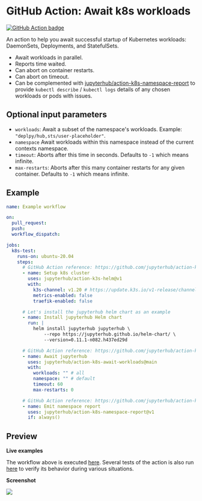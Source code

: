 # GitHub Action: Await k8s workloads

[![GitHub Action badge](https://github.com/jupyterhub/action-k8s-await-workloads/workflows/Test/badge.svg)](https://github.com/jupyterhub/action-k8s-await-workloads/actions)

An action to help you await successful startup of Kubernetes workloads:
DaemonSets, Deployments, and StatefulSets.

- Await workloads in parallel.
- Reports time waited.
- Can abort on container restarts.
- Can abort on timeout.
- Can be complemented with
  [jupyterhub/action-k8s-namespace-report](https://github.com/jupyterhub/action-k8s-namespace-report)
  to provide `kubectl describe` / `kubectl logs` details of any chosen workloads
  or pods with issues.

## Optional input parameters

- `workloads`: Await a subset of the namespace's workloads. Example:
  `"deplpy/hub,sts/user-placeholder"`.
- `namespace` Await workloads within this namespace instead of the current
  contexts namespace.
- `timeout`: Aborts after this time in seconds. Defaults to `-1` which means
  infinite.
- `max-restarts`: Aborts after this many container restarts for any given
  container. Defaults to `-1` which means infinite.

## Example

```yaml
name: Example workflow

on:
  pull_request:
  push:
  workflow_dispatch:

jobs:
  k8s-test:
    runs-on: ubuntu-20.04
    steps:
      # GitHub Action reference: https://github.com/jupyterhub/action-k3s-helm
      - name: Setup k8s cluster
        uses: jupyterhub/action-k3s-helm@v1
        with:
          k3s-channel: v1.20 # https://update.k3s.io/v1-release/channels
          metrics-enabled: false
          traefik-enabled: false

      # Let's install the jupyterhub helm chart as an example
      - name: Install jupyterhub Helm chart
        run: |
          helm install jupyterhub jupyterhub \
              --repo https://jupyterhub.github.io/helm-chart/ \
              --version=0.11.1-n082.h437ed29d

      # GitHub Action reference: https://github.com/jupyterhub/action-k8s-await-workloads
      - name: Await jupyterhub
        uses: jupyterhub/action-k8s-await-workloads@main
        with:
          workloads: "" # all
          namespace: "" # default
          timeout: 60
          max-restarts: 0

      # GitHub Action reference: https://github.com/jupyterhub/action-k8s-namespace-report
      - name: Emit namespace report
        uses: jupyterhub/action-k8s-namespace-report@v1
        if: always()
```

## Preview

**Live examples**

The workflow above is executed
[here](https://github.com/jupyterhub/action-k8s-await-workloads/actions?query=workflow%3A%22Example+workflow%22).
Several tests of the action is also run
[here](https://github.com/jupyterhub/action-k8s-await-workloads/actions?query=workflow%3ATest)
to verify its behavior during various situations.

**Screenshot**

![](https://user-images.githubusercontent.com/3837114/106372814-e045ed00-6373-11eb-9c2a-8f7aae791776.png)
